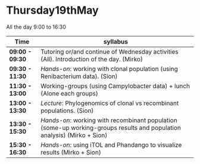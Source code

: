 # Thursday19thMay

All the day 9:00 to 16:30

Time | syllabus
-----| --------
**09:00 - 09:30** | Tutoring or/and continue of Wednesday activities (All). Introduction of the day. (Mirko)
**09:30 - 11:30** | *Hands-on*: working with clonal population (using Renibacterium data). (Sion)
**11:30 - 13:00** | Working-groups (using Campylobacter data) + lunch (Alone each groups)
**13:00 - 13:30** | *Lecture*: Phylogenomics of clonal vs recombinant populations. (Sion)
**13:30 - 15:30** | *Hands-on*: working with recombinant population (some-up working-groups results and population analysis) (Mirko + Sion)
**15:30 - 16:30** | *Hands-on*: using iTOL and Phandango to visualize results (Mirko + Sion)
